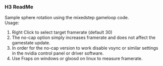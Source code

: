 ### H3 ReadMe
Sample sphere rotation using the mixedstep gameloop code.  
Usage:  
1. Right Click to select target framerate (default 30)  
2. The no-cap option simply increases framerate and does not affect the gamestate update.  
3. In order for the no-cap version to work disable vsync or similar settings in the nvidia control panel or driver software.  
4. Use Fraps on windows or glxosd on linux to measure framerate.  

